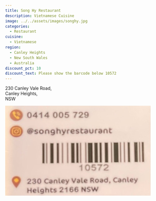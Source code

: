 ```yaml
---
title: Song Hy Restaurant
description: Vietnamese Cuisine
image: ../../assets/images/songhy.jpg
categories:
  - Restaurant
cuisine:
  - Vietnamese
region:
  - Canley Heights
  - New South Wales
  - Australia
discount_pct: 10
discount_text: Please show the barcode below 10572
---
```

230 Canley Vale Road,\
Canley Heights,\
NSW

![barcode](../../assets/images/songhy1.jpg)
